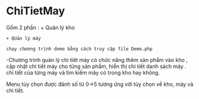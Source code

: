 # ChiTietMay
   Gồm 2 phần :
    + Quản lý kho
    
    + QUản lý máy
    
    chạy chương trình demo bằng cách truy cập file Demo.php
     
   -Chương trình quản lý chi tiêt máy có chức năng thêm sản phẩm vào kho , 
   cập nhật chi tiết máy cho từng sản phẩm, hiển thị chi tiết danh sách
   máy . chi tiết của từng máy và tìm kiếm máy có trong kho hay không.
   
   Menu tùy chọn được đánh số từ 0->5 tương ứng với tùy chọn về kho, máy và chi tiết. 
